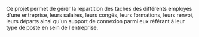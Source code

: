 Ce projet permet de gérer la répartition des tâches des différents employés d'une entreprise, leurs salaires, leurs congés, leurs formations, leurs renvoi, leurs départs ainsi qu'un support de connexion parmi eux référant à leur type de poste en sein de l'entreprise.